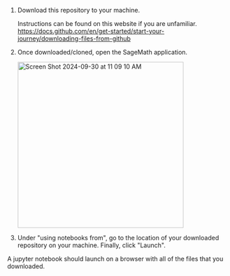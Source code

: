 1. Download this repository to your machine.

   Instructions can be found on this website if you are unfamiliar.
   https://docs.github.com/en/get-started/start-your-journey/downloading-files-from-github

2. Once downloaded/cloned, open the SageMath application.
   
   <img width="379" alt="Screen Shot 2024-09-30 at 11 09 10 AM" src="https://github.com/user-attachments/assets/63947838-de2f-41c2-8cf2-51bfc79b6a2d">

3. Under "using notebooks from", go to the location of your downloaded repository on your machine. Finally, click "Launch". 

  A jupyter notebook should launch on a browser with all of the files that you downloaded.
